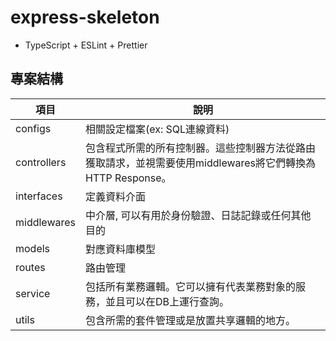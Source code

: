 # express-skeleton

- TypeScript + ESLint + Prettier

## 專案結構 

| 項目 | 說明 |
| -------- | -------- | 
| configs | 相關設定檔案(ex: SQL連線資料) |
| controllers | 包含程式所需的所有控制器。這些控制器方法從路由獲取請求，並視需要使用middlewares將它們轉換為 HTTP Response。 |
| interfaces | 定義資料介面 |
| middlewares | 中介層, 可以有用於身份驗證、日誌記錄或任何其他目的 |
| models | 對應資料庫模型 |
| routes | 路由管理 |
| service | 包括所有業務邏輯。它可以擁有代表業務對象的服務，並且可以在DB上運行查詢。|
| utils | 包含所需的套件管理或是放置共享邏輯的地方。 |
